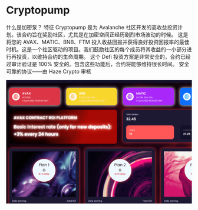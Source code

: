 # Cryptopump

什么是加密泵？
特征
Cryptopump 是为 Avalanche 社区开发的高收益投资计划。该合约旨在奖励社区，尤其是在加密空间正经历剧烈市场波动的时候。
这是将您的 AVAX、MATIC、BNB、FTM 投入收益回报并获得良好投资回报率的最佳时机。这是一个社区驱动的项目。我们鼓励社区的每个成员将其收益的一小部分进行再投资，以维持合约的生命周期。
这个 Defi 投资方案是非常安全的，合约已经过审计验证是 100% 安全的。包含这些功能后，合约将能够维持很长时间。
安全可靠的协议——由 Haze Crypto 审核

![cryptopump-dapp-high-risk-avalanche-image1_9ae08a3e156fe210bab3348041cfa837](cryptopump-dapp-high-risk-avalanche-image1_9ae08a3e156fe210bab3348041cfa837.png)

